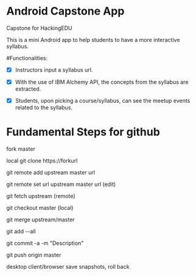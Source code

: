 # Android Capstone App
Capstone for HackingEDU

This is a mini Android app to help students to have a more interactive syllabus.

#Functionalities:

* [x] Instructors input a syllabus url.
* [x] With the use of IBM Alchemy API, the concepts from the syllabus are extracted.
* [x] Students, upon picking a course/syllabus, can see the meetup events related to the syllabus.


# Fundamental Steps for github

fork master

local git clone https://forkurl

git remote add upstream master url

git remote set url upstream master url (edit)

git fetch upstream (remote)

git checkout master (local)

git merge upstream/master

git add --all

git commit -a -m "Description"

git push origin master

desktop client/browser save snapshots, roll back
